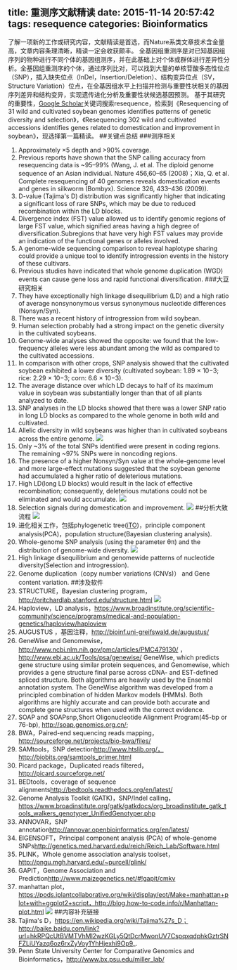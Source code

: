 title: 重测序文献精读
date: 2015-11-14 20:57:42
tags: resequence
categories: Bioinformatics
---
了解一项新的工作或研究内容，文献精读是首选，而Nature系类文章技术含金量高，文章内容条理清晰，精读一定会收获颇丰。
全基因组重测序是对已知基因组序列的物种进行不同个体的基因组测序，并在此基础上对个体或群体进行差异性分析。全基因组重测序的个体，通过序列比对，可以找到大量的单核苷酸多态性位点（SNP），插入缺失位点（InDel，Insertion/Deletion）、结构变异位点（SV，Structure Variation）位点，在全基因组水平上扫描并检测与重要性状相关的基因序列差异和结构变异，实现遗传进化分析及重要性状候选基因预测。
基于其研究的重要性，<a href="http://tiramisutes.github.io/2015/07/28/google/" target="_blank">Google Scholar</a>关键词搜索resequence，检索到《Resequencing of 31 wild and cultivated soybean genomes identifies patterns of genetic diversity and selection》，《Resequencing 302 wild and cultivated accessions identifies genes related to domestication and improvement in soybean》，现选择第一篇精读。
##关键点总结
###测序相关
1. Approximately ×5 depth and >90% coverage.
2. Previous reports have shown that the SNP calling accuracy from resequencing data is ~95–99% (Wang, J. et al. The diploid genome sequence of an Asian individual. Nature 456,60–65 (2008)；Xia, Q. et al. Complete resequencing of 40 genomes reveals domestication events and genes in silkworm (Bombyx). Science 326, 433–436 (2009)).
3. D-value (Tajima's D) distribution was significantly higher that indicating a significant loss of rare SNPs, which may be due to reduced recombination within the LD blocks.
4. Divergence index (FST) value allowed us to identify genomic regions of large FST value, which signified areas having a high degree of diversification.Subregions that have very high FST values may provide an indication of the functional genes or alleles involved.
5. A genome-wide sequencing comparison to reveal haplotype sharing could provide a unique tool to identify introgression events in the history of these cultivars.
6. Previous studies have indicated that whole genome duplication (WGD) events can cause gene loss and rapid functional diversification. 
###大豆研究相关
1. They have exceptionally high linkage disequilibrium (LD) and a high ratio of average nonsynonymous versus synonymous nucleotide differences (Nonsyn/Syn). 
2. There was a recent history of introgression from wild soybean.
3. Human selection probably had a strong impact on the genetic diversity in the cultivated soybeans.
4. Genome-wide analyses showed the opposite: we found that the low-frequency alleles were less abundant among the wild as compared to the cultivated accessions.
5. In comparison with other crops, SNP analysis showed that the cultivated soybean exhibited a lower diversity (cultivated soybean: 1.89 × 10−3; rice: 2.29 × 10−3; corn: 6.6 × 10−3).
6. The average distance over which LD decays to half of its maximum value in soybean was substantially longer than that of all plants analyzed
to date.
7. SNP analyses in the LD blocks showed that there was a lower SNP ratio in long LD blocks as compared to the whole genome in both wild and cultivated.
8. Allelic diversity in wild soybeans was higher than in cultivated soybeans across the entire genome.
![](http://7xk19o.com1.z0.glb.clouddn.com/sequence4.png)
9. Only ~3% of the total SNPs identified were present in coding regions. The remaining ~97% SNPs were in noncoding regions.
10. The presence of a higher Nonsyn/Syn value at the whole-genome level and more large-effect mutations suggested that the soybean genome had accumulated a higher ratio of deleterious mutations.
11. High LD(long LD blocks) would result in the lack of effective recombination; consequently, deleterious mutations could not be eliminated and would accumulate.
![](http://7xk19o.com1.z0.glb.clouddn.com/sequence5.png)
12. Selection signals during domestication and improvement.
![](http://7xk19o.com1.z0.glb.clouddn.com/sequence6.png)
##分析大致流程
![](http://7xk19o.com1.z0.glb.clouddn.com/sequence.png)
1. 进化相关工作，包括phylogenetic tree(<a href="http://tiramisutes.github.io/2015/08/05/bio-online/" target="_blank">iTO</a>)，principle component analysis(PCA)，population structure(Bayesian clustering analysis).
2. Whole-genome SNP analysis (using the parameter θπ) and the distribution of genome-wide diversity.
![](http://7xk19o.com1.z0.glb.clouddn.com/sequence3.png)
3. High linkage disequilibrium and genomewide patterns of nucleotide diversity(Selection and introgression).
4. Genome duplication（copy number variations (CNVs)） and Gene content variation.
##涉及软件
1. STRUCTURE，Bayesian clustering program，<i class="fa fa-link"></i>http://pritchardlab.stanford.edu/structure.html
![](http://7xk19o.com1.z0.glb.clouddn.com/sequence2.png)
2. Haploview，LD analysis，<i class="fa fa-link"></i>https://www.broadinstitute.org/scientific-community/science/programs/medical-and-population-genetics/haploview/haploview
3. AUGUSTUS ，基因注释，<i class="fa fa-link"></i>http://bioinf.uni-greifswald.de/augustus/
4. GeneWise and Genomewise，<i class="fa fa-link"></i>http://www.ncbi.nlm.nih.gov/pmc/articles/PMC479130/   ，http://www.ebi.ac.uk/Tools/psa/genewise/
GeneWise, which predicts gene structure using similar protein sequences, and Genomewise, which provides a gene structure final parse across cDNA- and EST-defined spliced structure. Both algorithms are heavily used by the Ensembl annotation system. The GeneWise algorithm was developed from a principled combination of hidden Markov models (HMMs). Both algorithms are highly accurate and can provide both accurate and complete gene structures when used with the correct evidence.
5. SOAP and SOAPsnp,Short Oligonucleotide Alignment Program(45-bp or 76-bp), <i class="fa fa-link"></i>http://soap.genomics.org.cn/;
6. BWA，Paired-end sequencing reads mapping，<i class="fa fa-link"></i>http://sourceforge.net/projects/bio-bwa/files/
7. SAMtools，SNP detection<i class="fa fa-link"></i>http://www.htslib.org/，http://biobits.org/samtools_primer.html
8. Picard package，Duplicated reads filtered，<i class="fa fa-link"></i>http://picard.sourceforge.net/
9. BEDtools，coverage of sequence alignments<i class="fa fa-link"></i>http://bedtools.readthedocs.org/en/latest/
1. Genome Analysis Toolkit (GATK)，SNP/Indel calling，<i class="fa fa-link"></i>https://www.broadinstitute.org/gatk/gatkdocs/org_broadinstitute_gatk_tools_walkers_genotyper_UnifiedGenotyper.php
11. ANNOVAR，SNP annotation<i class="fa fa-link"></i>http://annovar.openbioinformatics.org/en/latest/
12. EIGENSOFT，Principal component analysis (PCA) of whole-genome SNPs<i class="fa fa-link"></i>http://genetics.med.harvard.edu/reich/Reich_Lab/Software.html
13. PLINK，Whole genome association analysis toolset，<i class="fa fa-link"></i>http://pngu.mgh.harvard.edu/~purcell/plink/
14. GAPIT，Genome Association and Prediction<i class="fa fa-link"></i>http://www.maizegenetics.net/#!gapit/cmkv
15. manhattan plot，<i class="fa fa-link"></i>https://pods.iplantcollaborative.org/wiki/display/eot/Make+manhattan+plot+with+ggplot2+script，http://blog.how-to-code.info/r/Manhattan-plot.html
![](http://7xk19o.com1.z0.glb.clouddn.com/manhattanplot.png)
##内容补充链接
1. Tajima's D，<i class="fa fa-link"></i>https://en.wikipedia.org/wiki/Tajima%27s_D；<i class="fa fa-link"></i>http://baike.baidu.com/link?url=hkRPQcUtBVMTVhMl2wzKGLy5QtDcrMwonUV7CspqxqdphkGztrSNFZLiUYazq6oz6rxZyVoy1YhHjexhi9Op9_.
2. Penn State University Center for Comparative Genomics and Bioinformatics，<i class="fa fa-link"></i>http://www.bx.psu.edu/miller_lab/
